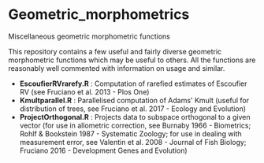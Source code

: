 # Geometric_morphometrics
Miscellaneous geometric morphometric functions

This repository contains a few useful and fairly diverse geometric morphometric functions which may be useful to others.
All the functions are reasonably well commented with information on usage and similar.

- **EscoufierRVrarefy.R** : Computation of rarefied estimates of Escoufier RV (see Fruciano et al. 2013 - Plos One)
- **Kmultparallel.R** : Parallelised computation of Adams' Kmult (useful for distribution of trees, see Fruciano et al. 2017 - Ecology and Evolution)
- **ProjectOrthogonal.R** : Projects data to subspace orthogonal to a given vector (for use in allometric correction, see Burnaby 1966 - Biometrics; Rohlf & Bookstein 1987 - Systematic Zoology; for use in dealing with measurement error, see Valentin et al. 2008 - Journal of Fish Biology; Fruciano 2016 - Development Genes and Evolution)
